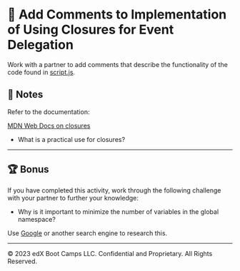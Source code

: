 # 📐 Add Comments to Implementation of Using Closures for Event Delegation

Work with a partner to add comments that describe the functionality of the code found in [script.js](./Unsolved/assets/js/script.js).

## 📝 Notes

Refer to the documentation: 

[MDN Web Docs on closures](https://developer.mozilla.org/en-US/docs/Web/JavaScript/Closures)

* What is a practical use for closures?

---

## 🏆 Bonus

If you have completed this activity, work through the following challenge with your partner to further your knowledge:

* Why is it important to minimize the number of variables in the global namespace? 

Use [Google](https://www.google.com) or another search engine to research this.

---
© 2023 edX Boot Camps LLC. Confidential and Proprietary. All Rights Reserved.